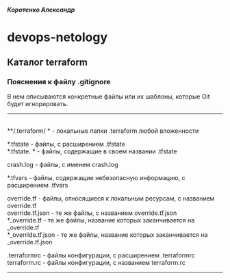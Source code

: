 ##### Коротенко Александр


# devops-netology


## Каталог terraform


### Пояснения к файлу .gitignore

В нем описываются конкретные файлы или их шаблоны, которые Git будет игнорировать.

--------------------------------------------------
\
**/.terraform/ *  - локальные папки .terraform любой вложенности

*.tfstate  - файлы, с расширением .tfstate  
*.tfstate. *  - файлы, содержащие в своем названии .tfstate

crash.log  - файлы, с именем crash.log

*.tfvars  - файлы, содержащие небезопасную информацию, с расширением .tfvars 

override.tf  - файлы, относящиеся к локальным ресурсам, с названием override.tf  
override.tf.json  - те же файлы, с названием override.tf.json  
*_override.tf  - те же файлы, название которых заканчивается на _override.tf  
*_override.tf.json  - те же файлы, название которых заканчивается на _override.tf.json

.terraformrc  - файлы конфигурации, с расширением .terraformrc  
terraform.rc  - файлы конфигурации, с названием terraform.rc

---------------------------------------------------
